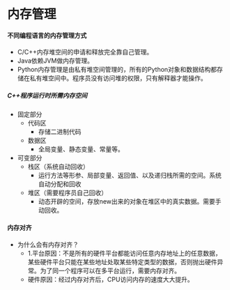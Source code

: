 
# 内存管理

#### 不同编程语言的内存管理方式

* C/C++内存堆空间的申请和释放完全靠自己管理。
* Java依赖JVM做内存管理。
* Python内存管理是由私有堆空间管理的，所有的Python对象和数据结构都存储在私有堆空间中。程序员没有访问堆的权限，只有解释器才能操作。

##### C++程序运行时所需内存空间

* 固定部分
    * 代码区
        * 存储二进制代码
    * 数据区
        * 全局变量、静态变量、常量等。
* 可变部分
    * 栈区（系统自动回收）
        * 运行方法等形参、局部变量、返回值、以及递归栈所需的空间。系统自动分配和回收
    * 堆区（需要程序员自己回收）
        * 动态开辟的空间，存放new出来的对象在堆区中的真实数据。需要手动回收。

#### 内存对齐

* 为什么会有内存对齐？
    * 1.平台原因：不是所有的硬件平台都能访问任意内存地址上的任意数据，某些硬件平台只能在某些地址处取某些特定类型的数据，否则抛出硬件异常。为了同一个程序可以在多平台运行，需要内存对齐。
    * 硬件原因：经过内存对齐后，CPU访问内存的速度大大提升。
